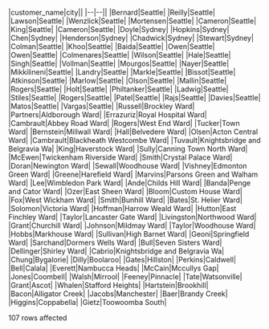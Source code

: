 |customer_name|city||
|--|--||
|Bernard|Seattle|
|Reilly|Seattle|
|Lawson|Seattle|
|Wenzlick|Seattle|
|Mortensen|Seattle|
|Cameron|Seattle|
|King|Seattle|
|Cameron|Seattle|
|Doyle|Sydney|
|Hopkins|Sydney|
|Chen|Sydney|
|Henderson|Sydney|
|Chadwick|Sydney|
|Stewart|Sydney|
|Colman|Seattle|
|Khoo|Seattle|
|Baida|Seattle|
|Owen|Seattle|
|Owen|Seattle|
|Colmenares|Seattle|
|Wilson|Seattle|
|Hale|Seattle|
|Singh|Seattle|
|Vollman|Seattle|
|Mourgos|Seattle|
|Nayer|Seattle|
|Mikkilineni|Seattle|
|Landry|Seattle|
|Markle|Seattle|
|Bissot|Seattle|
|Atkinson|Seattle|
|Marlow|Seattle|
|Olson|Seattle|
|Mallin|Seattle|
|Rogers|Seattle|
|Holt|Seattle|
|Philtanker|Seattle|
|Ladwig|Seattle|
|Stiles|Seattle|
|Rogers|Seattle|
|Patel|Seattle|
|Rajs|Seattle|
|Davies|Seattle|
|Matos|Seattle|
|Vargas|Seattle|
|Russell|Brockley Ward|
|Partners|Aldborough Ward|
|Errazuriz|Royal Hospital Ward|
|Cambrault|Abbey Road Ward|
|Rogers|West End Ward|
|Tucker|Town Ward|
|Bernstein|Millwall Ward|
|Hall|Belvedere Ward|
|Olsen|Acton Central Ward|
|Cambrault|Blackheath Westcombe Ward|
|Tuvault|Knightsbridge and Belgravia Wa|
|King|Haverstock Ward|
|Sully|Canning Town North Ward|
|McEwen|Twickenham Riverside Ward|
|Smith|Crystal Palace Ward|
|Doran|Newington Ward|
|Sewall|Woodhouse Ward|
|Vishney|Edmonton Green Ward|
|Greene|Harefield Ward|
|Marvins|Parsons Green and Walham Ward|
|Lee|Wimbledon Park Ward|
|Ande|Childs Hill Ward|
|Banda|Penge and Cator Ward|
|Ozer|East Sheen Ward|
|Bloom|Custom House Ward|
|Fox|West Wickham Ward|
|Smith|Bunhill Ward|
|Bates|St. Helier Ward|
|Solomon|Victoria Ward|
|Hoffman|Harrow Weald Ward|
|Hutton|East Finchley Ward|
|Taylor|Lancaster Gate Ward|
|Livingston|Northwood Ward|
|Grant|Churchill Ward|
|Johnson|Mildmay Ward|
|Taylor|Woodhouse Ward|
|Hobbs|Markhouse Ward|
|Sullivan|High Barnet Ward|
|Geoni|Springfield Ward|
|Sarchand|Dormers Wells Ward|
|Bull|Seven Sisters Ward|
|Dellinger|Shirley Ward|
|Cabrio|Knightsbridge and Belgravia Wa|
|Chung|Bygalorie|
|Dilly|Boolaroo|
|Gates|Hillston|
|Perkins|Caldwell|
|Bell|Calala|
|Everett|Nambucca Heads|
|McCain|Mccullys Gap|
|Jones|Coombell|
|Walsh|Mirrool|
|Feeney|Pinnacle|
|Tate|Watsonville|
|Grant|Ascot|
|Whalen|Stafford Heights|
|Hartstein|Brookhill|
|Bacon|Alligator Creek|
|Jacobs|Manchester|
|Baer|Brandy Creek|
|Higgins|Coppabella|
|Gietz|Toowoomba South|

107 rows affected